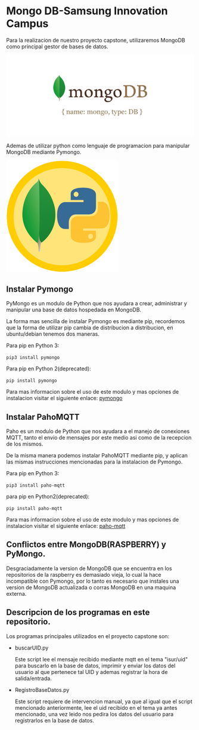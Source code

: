 # Mongo DB-Samsung Innovation Campus
Para la realizacion de nuestro proyecto capstone, utilizaremos MongoDB como principal gestor de bases de datos.

![mongo](imagenes/mongo.png)

Ademas de utilizar python como lenguaje de programacion para manipular MongoDB mediante Pymongo.

![pymongo](imagenes/pymongo.png)
## Instalar Pymongo
PyMongo es un modulo de Python que nos ayudara a crear, administrar y manipular una base de datos hospedada en MongoDB.

La forma mas sencilla de instalar Pymongo es mediante pip, recordemos que la forma de utilizar pip cambia de distribucion a distribucion, en ubuntu/debian tenemos dos maneras.

Para pip en Python 3:

`pip3 install pymongo`

Para pip en Python 2(deprecated):

`pip install pymongo`

Para mas informacion sobre el uso de este modulo y mas opciones de instalacion visitar el siguiente enlace:  [pymongo](https://pymongo.readthedocs.io/en/stable/installation.html)
## Instalar PahoMQTT
Paho es un modulo de Python que nos ayudara a el manejo de conexiones MQTT, tanto el envio de mensajes por este medio asi como de la recepcion de los mismos.

De la misma manera podemos instalar PahoMQTT mediante pip, y aplican las mismas instrucciones mencionadas para la instalacion de Pymongo.

Para pip en Python 3:

`pip3 install paho-mqtt`

para pip en Python2(deprecated):

`pip install paho-mqtt`

Para mas informacion sobre el uso de este modulo y mas opciones de instalacion visitar el siguiente enlace: [paho-mqtt](https://github.com/eclipse/paho.mqtt.python)

## Conflictos entre MongoDB(RASPBERRY) y PyMongo.
Desgraciadamente la version de MongoDB que se encuentra en los repositorios de la raspberry es demasiado vieja, lo cual la hace incompatible con Pymongo, por lo tanto es necesario que instales una version de MongoDB actualizada o corras MongoDB en una maquina externa.

## Descripcion de los programas en este repositorio.
Los programas principales utilizados en el proyecto capstone son:
- buscarUID.py
  
  Este script lee el mensaje recibido mediante mqtt en el tema "isur/uid" para buscarlo en la base de datos, imprimir y enviar los datos del usuario al que pertenece tal UID y ademas registrar la hora de salida/entrada.
- RegistroBaseDatos.py
  
  Este script requiere de intervencion manual, ya que al igual que el script mencionado anteriormente, lee el uid recibido en el tema ya antes mencionado, una vez leido nos pedira los datos del usuario para registrarlos en la base de datos.


